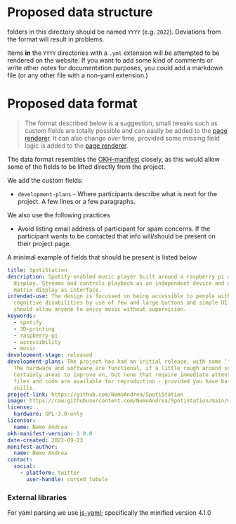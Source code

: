 # Proposed data structure

folders in this directory should be named `YYYY` (e.g. `2022`). Deviations from the format will result in problems.

Items **in** the `YYYY` directories with a `.yml` extension will be attempted to be rendered on the website. If you want to add some kind of comments or write other notes for documentation purposes, you could add a markdown file (or any other file with a non-yaml extension.)

# Proposed data format

> The format described below is a suggestion, small tweaks such as custom fields are totally possible and can easily be added to the [page renderer](../open-hardware.html). It can also change over time, provided some missing field logic is added to the [page renderer](../open-hardware.html).

The data format resembles the [OKH-manifest](https://okh.makernet.org/form) closely, as this would allow some of the fields to be lifted directly from the project. 

We add the custom fields:
* `development-plans` - Where participants describe what is next for the project. A few lines or a few paragraphs. 

We also use the following practices

* Avoid listing email address of participant for spam concerns. If the participant wants to be contacted that info will/should be present on their project page.

A minimal example of fields that should be present is listed below

```yml
title: SpotiStation
description: Spotify-enabled music player built around a raspberry pi and rgb matrix
  display. Streams and controls playback as an independent device and uses RGB
  matrix display as interface.
intended-use: The design is focussed on being accessible to people with physical and
  cognitive disabilities by use of few and large buttons and simple UI. It
  should allow anyone to enjoy music without supervision.
keywords:
  - spotify
  - 3D-printing
  - raspberry-pi
  - accessibility
  - music
development-stage: released
development-plans: The project has had an initial release, with some ‘field testing’ to boot.
  The hardware and software are functional, if a little rough around some of the edges. 
  Certainly areas to improve on, but none that require immediate attention. All the design
  files and code are available for reproduction - provided you have basic (electronics) tinkering
  skills.
project-link: https://github.com/NemoAndrea/SpotiStation
image: https://raw.githubusercontent.com/NemoAndrea/SpotiStation/main/media/banner.png
license:
  hardware: GPL-3.0-only
licensor:
  name: Nemo Andrea
okh-manifest-version: 1.0.0
date-created: 2022-09-23
manifest-author:
  name: Nemo Andrea
contact:
  social:
    - platform: twitter
      user-handle: cursed_tubule
```

### External libraries

For yaml parsing we use [js-yaml](https://www.npmjs.com/package/js-yaml); specifically the minified version 4.1.0